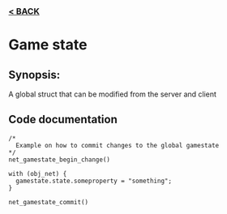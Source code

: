 ### [< BACK](start.md)

# Game state
## Synopsis:
A global struct that can be modified from the server and client
## Code documentation
```gml
/*
  Example on how to commit changes to the global gamestate
*/
net_gamestate_begin_change()

with (obj_net) {
  gamestate.state.someproperty = "something";
}

net_gamestate_commit()
```